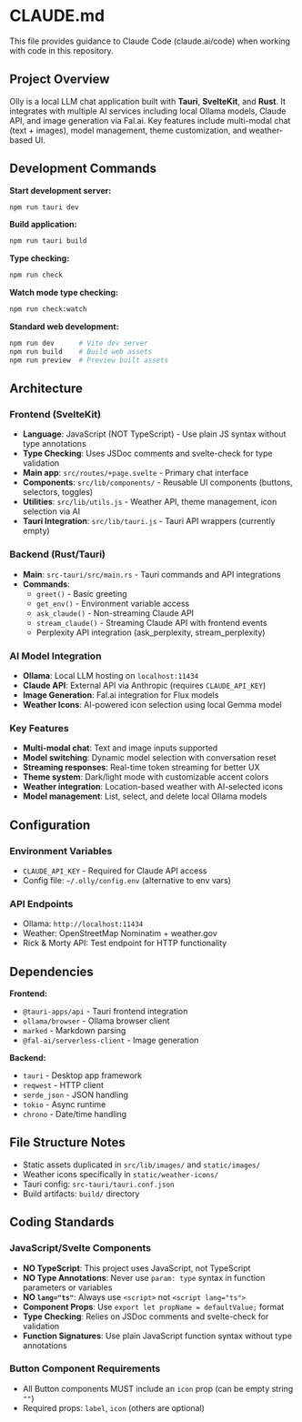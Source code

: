 # CLAUDE.md

This file provides guidance to Claude Code (claude.ai/code) when working with code in this repository.

## Project Overview

Olly is a local LLM chat application built with **Tauri**, **SvelteKit**, and **Rust**. It integrates with multiple AI services including local Ollama models, Claude API, and image generation via Fal.ai. Key features include multi-modal chat (text + images), model management, theme customization, and weather-based UI.

## Development Commands

**Start development server:**
```bash
npm run tauri dev
```

**Build application:**
```bash
npm run tauri build
```

**Type checking:**
```bash
npm run check
```

**Watch mode type checking:**
```bash
npm run check:watch
```

**Standard web development:**
```bash
npm run dev      # Vite dev server
npm run build    # Build web assets
npm run preview  # Preview built assets
```

## Architecture

### Frontend (SvelteKit)
- **Language**: JavaScript (NOT TypeScript) - Use plain JS syntax without type annotations
- **Type Checking**: Uses JSDoc comments and svelte-check for type validation
- **Main app**: `src/routes/+page.svelte` - Primary chat interface
- **Components**: `src/lib/components/` - Reusable UI components (buttons, selectors, toggles)
- **Utilities**: `src/lib/utils.js` - Weather API, theme management, icon selection via AI
- **Tauri Integration**: `src/lib/tauri.js` - Tauri API wrappers (currently empty)

### Backend (Rust/Tauri)
- **Main**: `src-tauri/src/main.rs` - Tauri commands and API integrations
- **Commands**: 
  - `greet()` - Basic greeting
  - `get_env()` - Environment variable access
  - `ask_claude()` - Non-streaming Claude API
  - `stream_claude()` - Streaming Claude API with frontend events
  - Perplexity API integration (ask_perplexity, stream_perplexity)

### AI Model Integration
- **Ollama**: Local LLM hosting on `localhost:11434`
- **Claude API**: External API via Anthropic (requires `CLAUDE_API_KEY`)
- **Image Generation**: Fal.ai integration for Flux models
- **Weather Icons**: AI-powered icon selection using local Gemma model

### Key Features
- **Multi-modal chat**: Text and image inputs supported
- **Model switching**: Dynamic model selection with conversation reset
- **Streaming responses**: Real-time token streaming for better UX
- **Theme system**: Dark/light mode with customizable accent colors
- **Weather integration**: Location-based weather with AI-selected icons
- **Model management**: List, select, and delete local Ollama models

## Configuration

### Environment Variables
- `CLAUDE_API_KEY` - Required for Claude API access
- Config file: `~/.olly/config.env` (alternative to env vars)

### API Endpoints
- Ollama: `http://localhost:11434`
- Weather: OpenStreetMap Nominatim + weather.gov
- Rick & Morty API: Test endpoint for HTTP functionality

## Dependencies

**Frontend:**
- `@tauri-apps/api` - Tauri frontend integration
- `ollama/browser` - Ollama browser client
- `marked` - Markdown parsing
- `@fal-ai/serverless-client` - Image generation

**Backend:**
- `tauri` - Desktop app framework
- `reqwest` - HTTP client
- `serde_json` - JSON handling
- `tokio` - Async runtime
- `chrono` - Date/time handling

## File Structure Notes
- Static assets duplicated in `src/lib/images/` and `static/images/`
- Weather icons specifically in `static/weather-icons/`
- Tauri config: `src-tauri/tauri.conf.json`
- Build artifacts: `build/` directory

## Coding Standards

### JavaScript/Svelte Components
- **NO TypeScript**: This project uses JavaScript, not TypeScript
- **NO Type Annotations**: Never use `param: type` syntax in function parameters or variables
- **NO `lang="ts"`**: Always use `<script>` not `<script lang="ts">`
- **Component Props**: Use `export let propName = defaultValue;` format
- **Type Checking**: Relies on JSDoc comments and svelte-check for validation
- **Function Signatures**: Use plain JavaScript function syntax without type annotations

### Button Component Requirements
- All Button components MUST include an `icon` prop (can be empty string `""`)
- Required props: `label`, `icon` (others are optional)
